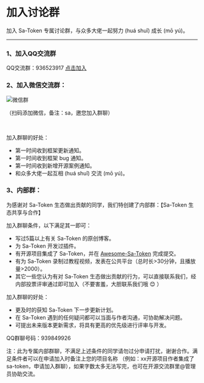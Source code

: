 # 加入讨论群

加入 Sa-Token 专属讨论群，与众多大佬一起努力 (huá shuǐ) 成长 (mō yú)。

---

### 1、加入QQ交流群

<!-- ![QQ群](https://oss.dev33.cn/sa-token/qr/qq-group-5-gsa.png ':size=180') -->

<!-- QQ交流群：685792424 [点击加入](http://qm.qq.com/cgi-bin/qm/qr?_wv=1027&k=Y05Ld4125W92YSwZ0gA8e3RhG9Q4Vsfx&authKey=IomXuIuhP9g8G7l%2ByfkrRsS7i%2Fna0lIBpkTXxx%2BQEaz0NNEyJq00kgeiC4dUyNLS&noverify=0&group_code=685792424)
 -->
 
QQ交流群：936523917 [点击加入](https://qm.qq.com/q/xfoMJA5Az0)

### 2、加入微信交流群：

<!-- ![微信群](https://oss.dev33.cn/sa-token/wx-qr-300.png ':size=180') -->

![微信群](https://oss.dev33.cn/sa-token/qr/i-wx-qr2.png ':size=175')

（扫码添加微信，备注：sa，邀您加入群聊）

<br>

加入群聊的好处：
- 第一时间收到框架更新通知。
- 第一时间收到框架 bug 通知。
- 第一时间收到新增开源案例通知。
- 和众多大佬一起互相 (huá shuǐ) 交流 (mō yú)。


### 3、内部群：

为感谢对 Sa-Token 生态做出贡献的同学，我们特创建了内部群：【Sa-Token 生态共享与合作】

加入群聊条件，以下满足其一即可：
- 写过5篇以上有关 Sa-Token 的原创博客。
- 为 Sa-Token 开发过插件。
- 有开源项目集成了 Sa-Token，并在 [Awesome-Sa-Token](https://gitee.com/sa-token/awesome-sa-token) 完成提交。
- 有为 Sa-Token 录制过教程视频，发表在公共平台（总时长>30分钟，且播放量>2000）。
- 其它一些您认为有对 Sa-Token 生态做出贡献的行为，可以直接联系我们，经内部投票评审通过即可加入（不要害羞，大胆联系我们哦 😊 ）

加入群聊的好处：

- 更及时的获知 Sa-Token 下一步更新计划。
- 在 Sa-Token 遇到的任何疑问都可以当面与作者沟通，可协助解决问题。
- 可提出未来版本更新需求，将具有更高的优先级进行评审与开发。

QQ群聊号码：939849926 

注：此为专属内部群聊，不满足上述条件的同学请勿过分申请打扰，谢谢合作。满足条件者可以在申请加入时备注上您的项目名称
（例如：xx开源项目作者集成了 sa-token，申请加入群聊），如果字数太多无法写完，也可在开源交流群里@管理员协助交流。




